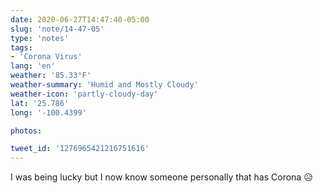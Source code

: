 ```yaml
---
date: 2020-06-27T14:47:40-05:00
slug: 'note/14-47-05'
type: 'notes'
tags:
- 'Corona Virus'
lang: 'en'
weather: '85.33°F'
weather-summary: 'Humid and Mostly Cloudy'
weather-icon: 'partly-cloudy-day'
lat: '25.786'
long: '-100.4399'

photos:

tweet_id: '1276965421216751616'
---
```

I was being lucky but I now know someone personally that has Corona 😥 